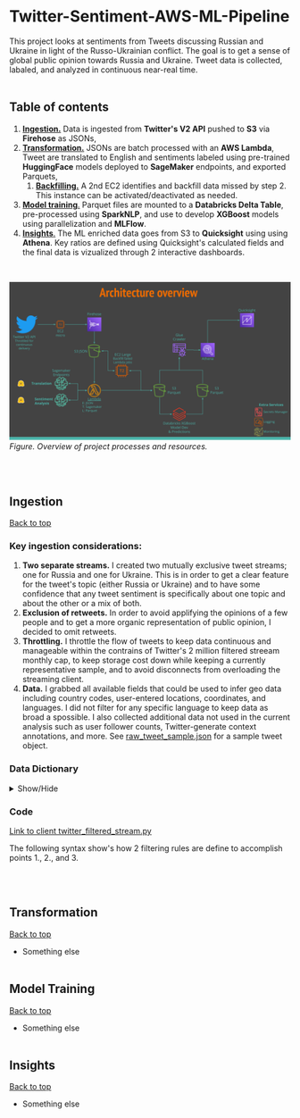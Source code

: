 # Twitter-Sentiment-AWS-ML-Pipeline <a name="home"></a>
 This project looks at sentiments from Tweets discussing Russian and Ukraine in light of the Russo-Ukrainian conflict. The goal is to get a sense of global public opinion towards Russia and Ukraine. Tweet data is collected, labaled, and analyzed in continuous near-real time. <br><br>
## Table of contents 
 
 1. [<b>Ingestion.</b>](#ingestion) Data is ingested from <b>Twitter's V2 API</b> pushed to <b>S3</b> via <b>Firehose</b> as JSONs,
 1. [<b>Transformation.</b>](#transformation) JSONs are batch processed with an <b>AWS Lambda</b>, Tweet are translated to English and sentiments labeled using pre-trained <b>HuggingFace</b> models deployed to <b>SageMaker</b> endpoints, and exported Parquets,
     1. [<b>Backfilling.</b>](#transformation) A 2nd EC2 identifies and backfill data missed by step 2. This instance can be activated/deactivated as needed.
 1. [<b>Model training</b>.](#training) Parquet files are mounted to a <b>Databricks Delta Table</b>, pre-processed using <b>SparkNLP</b>, and use to develop <b>XGBoost</b> models using parallelization and <b>MLFlow</b>.
 1. [<b>Insights</b>.](#insights) The ML enriched data goes from S3 to <b>Quicksight</b> using using <b>Athena</b>. Key ratios are defined using Quicksight's calculated fields and the final data is vizualized through 2 interactive dashboards. 
<br>

![Alt text](https://github.com/JonathanG-M/Twitter-Sentiment-AWS-ML-Pipeline/blob/main/img/Twitter%20Sentiment%20Analysis.png)
<i> Figure. Overview of project processes and resources.</i>

<br><br>
## Ingestion
<a name="ingestion"></a>
[<u>Back to top</u>](#home)
<br>

### Key ingestion considerations:
1. <b>Two separate streams.</b> I created two mutually exclusive tweet streams; one for Russia and one for Ukraine. This is in order to get a clear feature for the tweet's topic (either Russia or Ukraine) and to have some confidence that any tweet sentiment is specifically about one topic and about the other or a mix of both. 
1. <b>Exclusion of retweets.</b> In order to avoid applifying the opinions of a few people and to get a more organic representation of public opinion, I decided to omit retweets.
1. <b>Throttling.</b> I throttle the flow of tweets to keep data continuous and manageable within the contrains of Twitter's 2 million filtered streeam monthly cap, to keep storage cost down while keeping a currently representative sample, and to avoid disconnects from overloading the streaming client.
1. <b>Data.</b> I grabbed all available fields that could be used to infer geo data including country codes, user-entered locations, coordinates, and languages. I did not filter for any specific language to keep data as broad a spossible. I also collected additional data not used in the current analysis such as user follower counts, Twitter-generate context annotations, and more. See [raw_tweet_sample.json]() for a sample tweet object.

### Data Dictionary
<details>
<a name="data_dict"></a>
<summary>Show/Hide</summary>
<br>

* <b>id</b>: Unique tweet ID 
* <b>author_id</b>: Unique user ID
    
</details>

### Code
[Link to client twitter_filtered_stream.py](https://github.com/JonathanG-M/Twitter-Sentiment-AWS-ML-Pipeline/blob/main/1.%20Injestion/twitter_filtered_stream.py)

The following syntax show's how 2 filtering rules are define to accomplish points 1., 2., and 3.
 

<br><br>
## Transformation
<a name="transformation"></a>
[<u>Back to top</u>](#home)
<br>

* Something else
<br><br>
## Model Training
<a name="training"></a>
[<u>Back to top</u>](#home)
<br>

* Something else
<br><br>
## Insights
<a name="insights"></a>
[<u>Back to top</u>](#home)
<br>

* Something else
